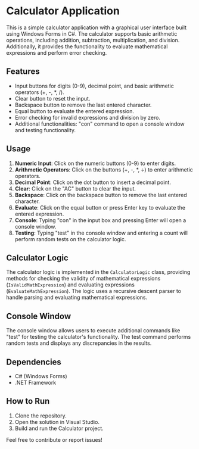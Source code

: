 # Calculator Application

This is a simple calculator application with a graphical user interface built using Windows Forms in C#. The calculator supports basic arithmetic operations, including addition, subtraction, multiplication, and division. Additionally, it provides the functionality to evaluate mathematical expressions and perform error checking.

## Features

- Input buttons for digits (0-9), decimal point, and basic arithmetic operators (+, -, *, /).
- Clear button to reset the input.
- Backspace button to remove the last entered character.
- Equal button to evaluate the entered expression.
- Error checking for invalid expressions and division by zero.
- Additional functionalities: "con" command to open a console window and testing functionality.

## Usage

1. **Numeric Input**: Click on the numeric buttons (0-9) to enter digits.
2. **Arithmetic Operators**: Click on the buttons (+, -, *, ÷) to enter arithmetic operators.
3. **Decimal Point**: Click on the dot button to insert a decimal point.
4. **Clear**: Click on the "AC" button to clear the input.
5. **Backspace**: Click on the backspace button to remove the last entered character.
6. **Evaluate**: Click on the equal button or press Enter key to evaluate the entered expression.
7. **Console**: Typing "con" in the input box and pressing Enter will open a console window.
8. **Testing**: Typing "test" in the console window and entering a count will perform random tests on the calculator logic.

## Calculator Logic

The calculator logic is implemented in the `CalculatorLogic` class, providing methods for checking the validity of mathematical expressions (`IsValidMathExpression`) and evaluating expressions (`EvaluateMathExpression`). The logic uses a recursive descent parser to handle parsing and evaluating mathematical expressions.

## Console Window

The console window allows users to execute additional commands like "test" for testing the calculator's functionality. The test command performs random tests and displays any discrepancies in the results.

## Dependencies

- C# (Windows Forms)
- .NET Framework

## How to Run

1. Clone the repository.
2. Open the solution in Visual Studio.
3. Build and run the Calculator project.

Feel free to contribute or report issues!

